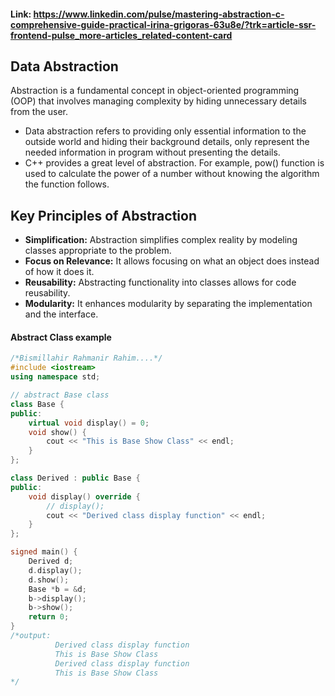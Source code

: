 #### Link: https://www.linkedin.com/pulse/mastering-abstraction-c-comprehensive-guide-practical-irina-grigoras-63u8e/?trk=article-ssr-frontend-pulse_more-articles_related-content-card

## Data Abstraction
Abstraction is a fundamental concept in object-oriented programming (OOP) that involves managing complexity by hiding unnecessary details from the user.
- Data abstraction refers to providing only essential information to the outside world and hiding their background details, only represent the needed information in program without presenting the details.
- C++ provides a great level of abstraction. For example, pow() function is used to calculate the power of a number without knowing the algorithm the function follows.


## Key Principles of Abstraction

- **Simplification:** Abstraction simplifies complex reality by modeling classes appropriate to the problem.
- **Focus on Relevance:** It allows focusing on what an object does instead of how it does it.
- **Reusability:** Abstracting functionality into classes allows for code reusability.
- **Modularity:** It enhances modularity by separating the implementation and the interface.

#### Abstract Class example
```cpp
/*Bismillahir Rahmanir Rahim....*/
#include <iostream>
using namespace std;

// abstract Base class
class Base {
public:
    virtual void display() = 0;
    void show() {
        cout << "This is Base Show Class" << endl;
    }
};

class Derived : public Base {
public:
    void display() override {
        // display();
        cout << "Derived class display function" << endl;
    }
};

signed main() {
    Derived d;
    d.display();
    d.show();
    Base *b = &d;
    b->display();
    b->show();
    return 0;
}
/*output:
          Derived class display function
          This is Base Show Class
          Derived class display function
          This is Base Show Class
*/
```

